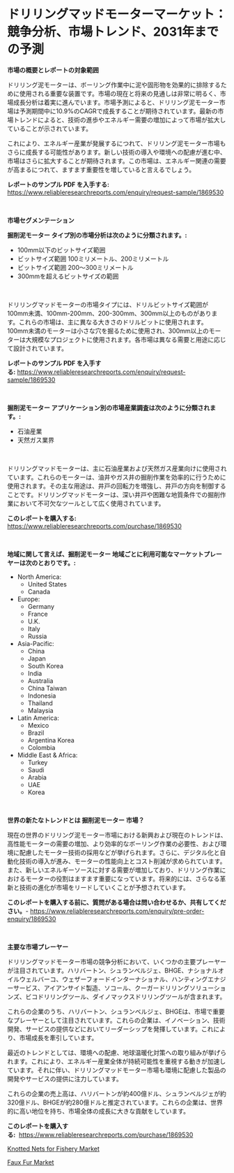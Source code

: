 <p><h1>ドリリングマッドモーターマーケット：競争分析、市場トレンド、2031年までの予測</h1></p><p><strong>市場の概要とレポートの対象範囲</strong></p>
<p><p>ドリリング泥モーターは、ボーリング作業中に泥や固形物を効果的に排除するために使用される重要な装置です。市場の現在と将来の見通しは非常に明るく、市場成長分析は着実に進んでいます。市場予測によると、ドリリング泥モーター市場は予測期間中に10.9%のCAGRで成長することが期待されています。最新の市場トレンドによると、技術の進歩やエネルギー需要の増加によって市場が拡大していることが示されています。</p><p>これにより、エネルギー産業が発展するにつれて、ドリリング泥モーター市場もさらに成長する可能性があります。新しい技術の導入や環境への配慮が進む中、市場はさらに拡大することが期待されます。この市場は、エネルギー関連の需要が高まるにつれて、ますます重要性を増していると言えるでしょう。</p></p>
<p><strong>レポートのサンプル PDF を入手する:</strong> <a href="https://www.reliableresearchreports.com/enquiry/request-sample/1869530">https://www.reliableresearchreports.com/enquiry/request-sample/1869530</a></p>
<p>&nbsp;</p>
<p><strong>市場セグメンテーション</strong></p>
<p><strong>掘削泥モーター タイプ別の市場分析は次のように分類されます。:</strong></p>
<p><ul><li>100mm以下のビットサイズ範囲</li><li>ビットサイズ範囲 100ミリメートル、200ミリメートル</li><li>ビットサイズ範囲 200〜300ミリメートル</li><li>300mmを超えるビットサイズの範囲</li></ul></p>
<p>&nbsp;</p>
<p><p>ドリリングマッドモーターの市場タイプには、ドリルビットサイズ範囲が100mm未満、100mm-200mm、200-300mm、300mm以上のものがあります。これらの市場は、主に異なる大きさのドリルビットに使用されます。100mm未満のモーターは小さな穴を掘るために使用され、300mm以上のモーターは大規模なプロジェクトに使用されます。各市場は異なる需要と用途に応じて設計されています。</p></p>
<p><strong>レポートのサンプル PDF を入手する:</strong>&nbsp;<a href="https://www.reliableresearchreports.com/enquiry/request-sample/1869530">https://www.reliableresearchreports.com/enquiry/request-sample/1869530</a></p>
<p>&nbsp;</p>
<p><strong> 掘削泥モーター アプリケーション別の市場産業調査は次のように分類されます。:</strong></p>
<p><ul><li>石油産業</li><li>天然ガス業界</li></ul></p>
<p>&nbsp;</p>
<p><p>ドリリングマッドモーターは、主に石油産業および天然ガス産業向けに使用されています。これらのモーターは、油井やガス井の掘削作業を効率的に行うために使用されます。その主な用途は、井戸の回転力を増強し、井戸の方向を制御することです。ドリリングマッドモーターは、深い井戸や困難な地質条件での掘削作業において不可欠なツールとして広く使用されています。</p></p>
<p><strong>このレポートを購入する:</strong>&nbsp; <a href="https://www.reliableresearchreports.com/purchase/1869530">https://www.reliableresearchreports.com/purchase/1869530</a></p>
<p>&nbsp;</p>
<p><strong>地域に関して言えば、掘削泥モーター 地域ごとに利用可能なマーケットプレーヤーは次のとおりです。:</strong></p>
<p><ul>
    <li>
        North America:
        <ul>
            <li>United States</li>
            <li>Canada</li>
        </ul>
    </li>
    <li>
        Europe:
        <ul>
            <li>Germany</li>
            <li>France</li>
            <li>U.K.</li>
            <li>Italy</li>
            <li>Russia</li>
        </ul>
    </li>
    <li>
        Asia-Pacific:
        <ul>
            <li>China</li>
            <li>Japan</li>
            <li>South Korea</li>
            <li>India</li>
            <li>Australia</li>
            <li>China Taiwan</li>
            <li>Indonesia</li>
            <li>Thailand</li>
            <li>Malaysia</li>
        </ul>
    </li>
    <li>
        Latin America:
        <ul>
            <li>Mexico</li>
            <li>Brazil</li>
            <li>Argentina Korea</li>
            <li>Colombia</li>
        </ul>
    </li>
    <li>
        Middle East & Africa:
        <ul>
            <li>Turkey</li>
            <li>Saudi</li>
            <li>Arabia</li>
            <li>UAE</li>
            <li>Korea</li>
        </ul>
    </li>
    </ul></p>
<p>&nbsp;</p>
<p><strong>世界の新たなトレンドとは 掘削泥モーター 市場？</strong></p>
<p><p>現在の世界のドリリング泥モーター市場における新興および現在のトレンドは、高性能モーターの需要の増加、より効率的なボーリング作業の必要性、および環境に配慮したモーター技術の採用などが挙げられます。さらに、デジタル化と自動化技術の導入が進み、モーターの性能向上とコスト削減が求められています。また、新しいエネルギーソースに対する需要が増加しており、ドリリング作業におけるモーターの役割はますます重要になっています。将来的には、さらなる革新と技術の進化が市場をリードしていくことが予想されています。</p></p>
<p><strong>このレポートを購入する前に、質問がある場合は問い合わせるか、共有してください。</strong>- <a href="https://www.reliableresearchreports.com/enquiry/pre-order-enquiry/1869530">https://www.reliableresearchreports.com/enquiry/pre-order-enquiry/1869530</a></p>
<p>&nbsp;</p>
<p><strong>主要な市場プレーヤー</strong></p>
<p><p>ドリリングマッドモーター市場の競争分析において、いくつかの主要プレーヤーが注目されています。ハリバートン、シュランベルジェ、BHGE、ナショナルオイルウェルバーコ、ウェザーフォードインターナショナル、ハンティングエナジーサービス、アイアンサイド製造、ソコール、クーガードリリングソリューションズ、ビコドリリングツール、ダイノマックスドリリングツールが含まれます。</p><p>これらの企業のうち、ハリバートン、シュランベルジェ、BHGEは、市場で重要なプレーヤーとして注目されています。これらの企業は、イノベーション、技術開発、サービスの提供などにおいてリーダーシップを発揮しています。これにより、市場成長を牽引しています。</p><p>最近のトレンドとしては、環境への配慮、地球温暖化対策への取り組みが挙げられます。これにより、エネルギー産業全体が持続可能性を重視する動きが加速しています。それに伴い、ドリリングマッドモーター市場も環境に配慮した製品の開発やサービスの提供に注力しています。</p><p>これらの企業の売上高は、ハリバートンが約400億ドル、シュランベルジェが約320億ドル、BHGEが約280億ドルと推定されています。これらの企業は、世界的に高い地位を持ち、市場全体の成長に大きな貢献をしています。</p></p>
<p><strong>このレポートを購入する:</strong>&nbsp;&nbsp;<a href="https://www.reliableresearchreports.com/purchase/1869530">https://www.reliableresearchreports.com/purchase/1869530</a></p>
<p><p><a href="https://summer-dogwood-3e9.notion.site/Knotted-Nets-for-Fishery-Market-Size-Global-Industry-Overview-Market-Segmentation-and-Forecast-20-3b0f180804a44204a6f27c3b8351dc7d">Knotted Nets for Fishery Market</a></p><p><a href="https://github.com/Sherrillcrooksxa8i18ucf2m/Market-Research-Report-List-1/blob/main/faux-fur-market.md">Faux Fur Market</a></p></p>